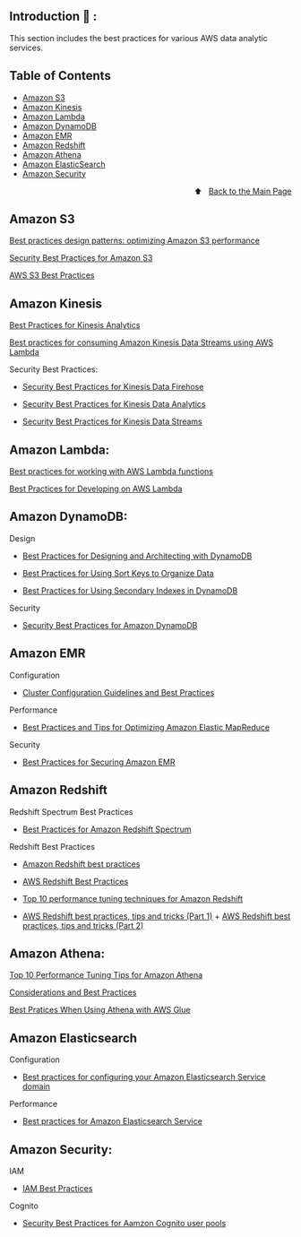 ## Introduction 🔔 :
This section includes the best practices for various AWS data analytic services.  
## Table of Contents
- [Amazon S3](#Amazon-S3)
- [Amazon Kinesis](#Amazon-Kinesis)
- [Amazon Lambda](#Amazon-Lambda)
- [Amazon DynamoDB](#Amazon-DynamoDB)
- [Amazon EMR](#Amazon-EMR)
- [Amazon Redshift](#Amazon-Redshift)
- [Amazon Athena](#Amazon-Athena)
- [Amazon ElasticSearch](#Amazon-ElasticSearch)
- [Amazon Security](#Amazon-Security)

<div style="text-align: right"> ⬆️  &nbsp; <a href="./README.md">Back to the Main Page</a> </div> 

## Amazon S3
[Best practices design patterns: optimizing Amazon S3 performance](https://docs.aws.amazon.com/AmazonS3/latest/userguide/optimizing-performance.html)


[Security Best Practices for Amazon S3](https://docs.aws.amazon.com/AmazonS3/latest/userguide/security-best-practices.html) 

[AWS S3 Best Practices](https://www.cloudconformity.com/knowledge-base/aws/S3/)


## Amazon Kinesis
[Best Practices for Kinesis Analytics](https://docs.aws.amazon.com/kinesisanalytics/latest/dev/best-practices.html)


[Best practices for consuming Amazon Kinesis Data Streams using AWS Lambda](https://aws.amazon.com/blogs/big-data/best-practices-for-consuming-amazon-kinesis-data-streams-using-aws-lambda/) 


Security Best Practices:
- [Security Best Practices for Kinesis Data Firehose](https://docs.aws.amazon.com/firehose/latest/dev/security-best-practices.html)

- [Security Best Practices for Kinesis Data Analytics](https://docs.aws.amazon.com/kinesisanalytics/latest/dev/security-best-practices.html)

- [Security Best Practices for Kinesis Data Streams](https://docs.aws.amazon.com/streams/latest/dev/security-best-practices.html)



## Amazon Lambda: 
[Best practices for working with AWS Lambda functions](https://docs.aws.amazon.com/lambda/latest/dg/best-practices.html)

[Best Practices for Developing on AWS Lambda](https://aws.amazon.com/blogs/architecture/best-practices-for-developing-on-aws-lambda/)


## Amazon DynamoDB: 
Design
- [Best Practices for Designing and Architecting with DynamoDB](https://docs.aws.amazon.com/amazondynamodb/latest/developerguide/best-practices.html)
- [Best Practices for Using Sort Keys to Organize Data](https://docs.aws.amazon.com/amazondynamodb/latest/developerguide/bp-sort-keys.html)

- [Best Practices for Using Secondary Indexes in DynamoDB](https://docs.aws.amazon.com/amazondynamodb/latest/developerguide/bp-indexes.html)

Security
- [Security Best Practices for Amazon DynamoDB](https://docs.aws.amazon.com/amazondynamodb/latest/developerguide/best-practices-security.html)


## Amazon EMR
Configuration
- [Cluster Configuration Guidelines and Best Practices](https://docs.aws.amazon.com/emr/latest/ManagementGuide/emr-plan-instances-guidelines.html)


Performance
- [Best Practices and Tips for Optimizing Amazon Elastic MapReduce](https://cloud.netapp.com/blog/optimizing-aws-emr-best-practices)

Security
- [Best Practices for Securing Amazon EMR](https://aws.amazon.com/blogs/big-data/best-practices-for-securing-amazon-emr/)


## Amazon Redshift
Redshift Spectrum Best Practices
- [Best Practices for Amazon Redshift Spectrum](https://aws.amazon.com/blogs/big-data/10-best-practices-for-amazon-redshift-spectrum/)

Redshift Best Practices
- [Amazon Redshift best practices](https://docs.aws.amazon.com/redshift/latest/dg/best-practices.html)

- [AWS Redshift Best Practices](https://jayendrapatil.com/aws-redshift-best-practices/)

- [Top 10 performance tuning techniques for Amazon Redshift](https://aws.amazon.com/blogs/big-data/top-10-performance-tuning-techniques-for-amazon-redshift/)

- [AWS Redshift best practices, tips and tricks (Part 1)](https://source.coveo.com/2017/08/08/redshift-best-practices/) + [AWS Redshift best practices, tips and tricks (Part 2)](https://source.coveo.com/2017/09/15/redshift-best-practices2/)


## Amazon Athena:
[Top 10 Performance Tuning Tips for Amazon Athena](https://aws.amazon.com/blogs/big-data/top-10-performance-tuning-tips-for-amazon-athena/)

[Considerations and Best Practices](https://docs.aws.amazon.com/athena/latest/ug/partition-projection.html)


[Best Pratices When Using Athena with AWS Glue](https://docs.aws.amazon.com/athena/latest/ug/glue-best-practices.html)


## Amazon Elasticsearch
Configuration
- [Best practices for configuring your Amazon Elasticsearch Service domain](https://aws.amazon.com/blogs/big-data/best-practices-for-configuring-your-amazon-elasticsearch-service-domain/)

Performance
- [Best practices for Amazon Elasticsearch Service](https://docs.aws.amazon.com/elasticsearch-service/latest/developerguide/aes-bp.html)


## Amazon Security: 
IAM
- [IAM Best Practices](https://docs.aws.amazon.com/IAM/latest/UserGuide/best-practices.html)

Cognito
- [Security Best Practices for Aamzon Cognito user pools](https://docs.aws.amazon.com/cognito/latest/developerguide/managing-security.html)


